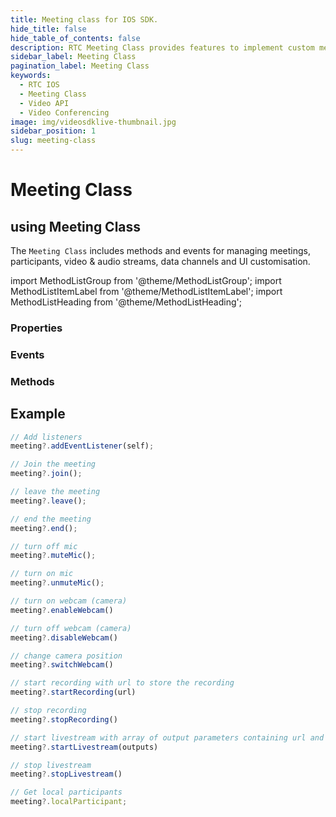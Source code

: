 ```yaml
---
title: Meeting class for IOS SDK.
hide_title: false
hide_table_of_contents: false
description: RTC Meeting Class provides features to implement custom meeting layout in your application.
sidebar_label: Meeting Class
pagination_label: Meeting Class
keywords:
  - RTC IOS
  - Meeting Class
  - Video API
  - Video Conferencing
image: img/videosdklive-thumbnail.jpg
sidebar_position: 1
slug: meeting-class
---
```


# Meeting Class

## using Meeting Class

The `Meeting Class` includes methods and events for managing meetings, participants, video & audio streams, data channels and UI customisation.

import MethodListGroup from '@theme/MethodListGroup';
import MethodListItemLabel from '@theme/MethodListItemLabel';
import MethodListHeading from '@theme/MethodListHeading';

### Properties

<MethodListGroup>
  <MethodListItemLabel name="__properties"  >
    <MethodListGroup>
      <MethodListHeading heading="Properties" />
      <MethodListItemLabel name="id"  type={"String"} />
      <MethodListItemLabel name="localParticipant"  type={"Participant"} />
      <MethodListItemLabel name="participants"  type={"[String : Participant]"} />
      <MethodListItemLabel name="pubsub"  type={"PubSub"} />
    </MethodListGroup>
  </MethodListItemLabel>
</MethodListGroup>

### Events

<MethodListGroup>
  <MethodListItemLabel name="__events" >
    <MethodListGroup>
      <MethodListHeading heading="Events" />
      <MethodListItemLabel name="addEventListener(_ meetingEventListener: MeetingEventListener)"  type={"void"} />
      <MethodListItemLabel name="removeEventListener(_ meetingEventListener: MeetingEventListener)"  type={"void"} />
    </MethodListGroup>
  </MethodListItemLabel>
</MethodListGroup>

### Methods

<MethodListGroup>
  <MethodListItemLabel name="__methods" >
    <MethodListGroup>
      <MethodListHeading heading="Methods" />
      <MethodListItemLabel name="join()"  type={"void"} />
      <MethodListItemLabel name="leave()"  type={"void"} />
      <MethodListItemLabel name="end()"  type={"void"} />
      <MethodListItemLabel name="muteMic()"  type={"void"} />
      <MethodListItemLabel name="unmuteMic()"  type={"void"} />
      <MethodListItemLabel name="enableWebcam()"  type={"void"} />
      <MethodListItemLabel name="disableWebcam()"  type={"void"} />
      <MethodListItemLabel name="switchWebcam()" type={"void"} />
      <MethodListItemLabel name="startRecording(webhookUrl: String)" type={"void"} />
      <MethodListItemLabel name="stopRecording()" type={"void"} />
      <MethodListItemLabel name="startLivestream(outputs: [LivestreamOutput])" type={"void"} />
      <MethodListItemLabel name="stopLivestream()" type={"void"} />
    </MethodListGroup>
  </MethodListItemLabel>
</MethodListGroup>

## Example

```js title="Play with meeting instance"
// Add listeners
meeting?.addEventListener(self);

// Join the meeting
meeting?.join();

// leave the meeting
meeting?.leave();

// end the meeting
meeting?.end();

// turn off mic
meeting?.muteMic();

// turn on mic
meeting?.unmuteMic();

// turn on webcam (camera)
meeting?.enableWebcam()

// turn off webcam (camera)
meeting?.disableWebcam()

// change camera position
meeting?.switchWebcam()

// start recording with url to store the recording
meeting?.startRecording(url)

// stop recording
meeting?.stopRecording()

// start livestream with array of output parameters containing url and streamKey
meeting?.startLivestream(outputs)

// stop livestream
meeting?.stopLivestream()

// Get local participants
meeting?.localParticipant;
```
